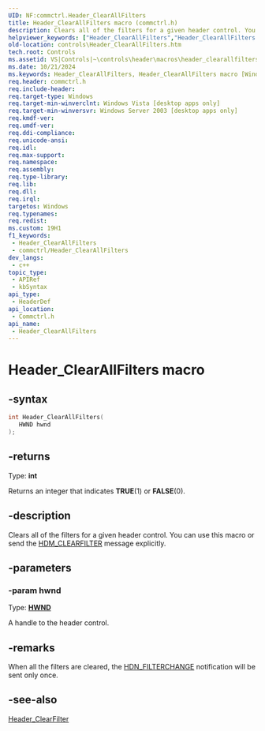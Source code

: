 ```yaml
---
UID: NF:commctrl.Header_ClearAllFilters
title: Header_ClearAllFilters macro (commctrl.h)
description: Clears all of the filters for a given header control. You can use this macro or send the HDM_CLEARFILTER message explicitly.
helpviewer_keywords: ["Header_ClearAllFilters","Header_ClearAllFilters macro [Windows Controls]","_win32_Header_ClearAllFilters","_win32_Header_ClearAllFilters_cpp","commctrl/Header_ClearAllFilters","controls.Header_ClearAllFilters","controls._win32_Header_ClearAllFilters"]
old-location: controls\Header_ClearAllFilters.htm
tech.root: Controls
ms.assetid: VS|Controls|~\controls\header\macros\header_clearallfilters.htm
ms.date: 10/21/2024
ms.keywords: Header_ClearAllFilters, Header_ClearAllFilters macro [Windows Controls], _win32_Header_ClearAllFilters, _win32_Header_ClearAllFilters_cpp, commctrl/Header_ClearAllFilters, controls.Header_ClearAllFilters, controls._win32_Header_ClearAllFilters
req.header: commctrl.h
req.include-header: 
req.target-type: Windows
req.target-min-winverclnt: Windows Vista [desktop apps only]
req.target-min-winversvr: Windows Server 2003 [desktop apps only]
req.kmdf-ver: 
req.umdf-ver: 
req.ddi-compliance: 
req.unicode-ansi: 
req.idl: 
req.max-support: 
req.namespace: 
req.assembly: 
req.type-library: 
req.lib: 
req.dll: 
req.irql: 
targetos: Windows
req.typenames: 
req.redist: 
ms.custom: 19H1
f1_keywords:
 - Header_ClearAllFilters
 - commctrl/Header_ClearAllFilters
dev_langs:
 - c++
topic_type:
 - APIRef
 - kbSyntax
api_type:
 - HeaderDef
api_location:
 - Commctrl.h
api_name:
 - Header_ClearAllFilters
---
```


# Header_ClearAllFilters macro

## -syntax

```cpp
int Header_ClearAllFilters(
   HWND hwnd
);
```

## -returns

Type: **int**

Returns an integer that indicates <b>TRUE</b>(1) or <b>FALSE</b>(0).


## -description

Clears all of the filters for a given header control. You can use this macro or send the <a href="/windows/desktop/Controls/hdm-clearfilter">HDM_CLEARFILTER</a> message explicitly.

## -parameters

### -param hwnd

Type: <b><a href="/windows/desktop/WinProg/windows-data-types">HWND</a></b>

A handle to the header control.

## -remarks

When all the filters are cleared, the <a href="/windows/desktop/Controls/hdn-filterchange">HDN_FILTERCHANGE</a> notification will be sent only once.

## -see-also

<a href="/windows/desktop/api/commctrl/nf-commctrl-header_clearfilter">Header_ClearFilter</a>

